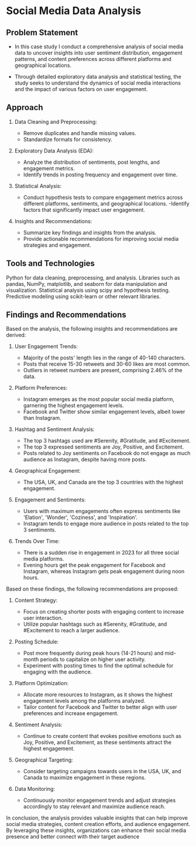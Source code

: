 # Social Media Data Analysis

## Problem Statement
- In this case study I conduct a comprehensive analysis of social media data to uncover insights into user sentiment distribution, engagement patterns, and content preferences across different platforms and geographical locations.

- Through detailed exploratory data analysis and statistical testing, the study seeks to understand the dynamics of social media interactions and the impact of various factors on user engagement.


## Approach
1. Data Cleaning and Preprocessing:
    - Remove duplicates and handle missing values.
    - Standardize formats for consistency.

2. Exploratory Data Analysis (EDA):
    - Analyze the distribution of sentiments, post lengths, and engagement metrics.
    - Identify trends in posting frequency and engagement over time.

3. Statistical Analysis:
    - Conduct hypothesis tests to compare engagement metrics across different platforms, sentiments, and geographical locations.
    -Identify factors that significantly impact user engagement.

4. Insights and Recommendations:
    - Summarize key findings and insights from the analysis.
    - Provide actionable recommendations for improving social media strategies and engagement.


## Tools and Technologies
Python for data cleaning, preprocessing, and analysis.
Libraries such as pandas, NumPy, matplotlib, and seaborn for data manipulation and visualization.
Statistical analysis using scipy and hypothesis testing.
Predictive modeling using scikit-learn or other relevant libraries.


## Findings and Recommendations
Based on the analysis, the following insights and recommendations are derived:

1. User Engagement Trends:
    - Majority of the posts' length lies in the range of 40-140 characters.
    - Posts that receive 15-30 retweets and 30-60 likes are most common.
    - Outliers in retweet numbers are present, comprising 2.46% of the data.

2. Platform Preferences:
    - Instagram emerges as the most popular social media platform, garnering the highest engagement levels.
    - Facebook and Twitter show similar engagement levels, albeit lower than Instagram.

3. Hashtag and Sentiment Analysis:
    - The top 3 hashtags used are #Serenity, #Gratitude, and #Excitement.
    - The top 3 expressed sentiments are Joy, Positive, and Excitement.
    - Posts related to Joy sentiments on Facebook do not engage as much audience as Instagram, despite having more posts.

4. Geographical Engagement:
    - The USA, UK, and Canada are the top 3 countries with the highest engagement.

5. Engagement and Sentiments:
    - Users with maximum engagements often express sentiments like 'Elation', 'Wonder', 'Coziness', and 'Inspiration'.
    - Instagram tends to engage more audience in posts related to the top 3 sentiments.

6. Trends Over Time:
    - There is a sudden rise in engagement in 2023 for all three social media platforms.
    - Evening hours get the peak engagement for Facebook and Instagram, whereas Instagram gets peak engagement during noon hours.


Based on these findings, the following recommendations are proposed:

1. Content Strategy:
    - Focus on creating shorter posts with engaging content to increase user interaction.
    - Utilize popular hashtags such as #Serenity, #Gratitude, and #Excitement to reach a larger audience.

2. Posting Schedule:
    - Post more frequently during peak hours (14-21 hours) and mid-month periods to capitalize on higher user activity.
    - Experiment with posting times to find the optimal schedule for engaging with the audience.

3. Platform Optimization:
    - Allocate more resources to Instagram, as it shows the highest engagement levels among the platforms analyzed.
    - Tailor content for Facebook and Twitter to better align with user preferences and increase engagement.

4. Sentiment Analysis:
    - Continue to create content that evokes positive emotions such as Joy, Positive, and Excitement, as these sentiments attract the highest engagement.

6. Geographical Targeting:
    - Consider targeting campaigns towards users in the USA, UK, and Canada to maximize engagement in these regions.
7. Data Monitoring:
    - Continuously monitor engagement trends and adjust strategies accordingly to stay relevant and maximize audience reach.


In conclusion, the analysis provides valuable insights that can help improve social media strategies, content creation efforts, and audience engagement. By leveraging these insights, organizations can enhance their social media presence and better connect with their target audience